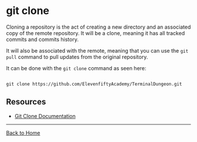 # git clone

Cloning a repository is the act of creating a new directory and an associated copy of the remote repository. It will be a clone, meaning it has all tracked commits and commits history.

It will also be associated with the remote, meaning that you can use the `git pull` command to pull updates from the original repository.

It can be done with the `git clone` command as seen here:

```

git clone https://github.com/ElevenfiftyAcademy/TerminalDungeon.git
```

## Resources
- [Git Clone Documentation](https://git-scm.com/docs/git-clone)

---
[Back to Home](../README.md)